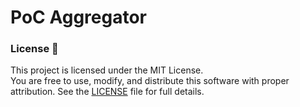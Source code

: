 # PoC Aggregator

### License 📄

This project is licensed under the MIT License.<br>
You are free to use, modify, and distribute this software with proper attribution. See the [LICENSE](LICENSE) file for full details.
